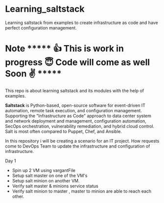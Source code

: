 # Learning_saltstack
Learning saltstack from examples to create infrastructure as code and have perfect configuration management.

# Note ***** :+1: This is work in progress  :innocent:  Code will come as well Soon  :v: *****
This repo is about learning saltstack and its modules with the help of examples.

**Saltstack** is Python-based, open-source software for event-driven IT automation, remote task execution, and configuration management. 
Supporting the "Infrastructure as Code" approach to data center system and network deployment and management, configuration 
automation, SecOps orchestration, vulnerability remediation, and hybrid cloud control. Salt is most often compared to Puppet, Chef, and Ansible.


In this repository i will be creating a scenario for an IT project. How requests come to DevOps Team to update the infrastructure and configuration of infrastructure.  


Day 1 

- Spin up 2 VM using vargantFile
- Setup salt master on one of the VM's
- Setup salt minion on another VM.
- Verify salt master & minions service status
- Verify salt minion to master , master to minion are able to reach each other.
